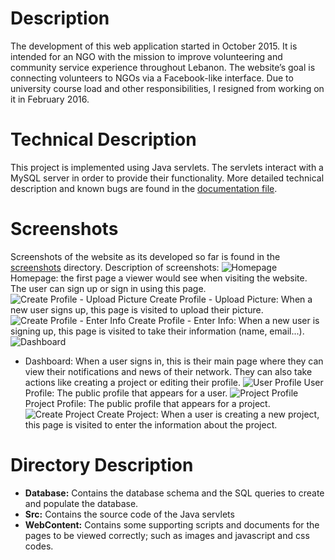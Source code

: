 # Description
The development of this web application started in October 2015. It is intended for an NGO with the mission to improve volunteering and community service experience throughout Lebanon. The website’s goal is connecting volunteers to NGOs via a Facebook-like interface. Due to university course load and other responsibilities, I resigned from working on it in February 2016.

# Technical Description
This project is implemented using Java servlets. The servlets interact with a MySQL server in order to provide their functionality. More detailed technical description and known bugs are found in the [documentation file](https://github.com/samasri/ProjectsForLebanon/blob/master/Documentation.pdf).

# Screenshots
Screenshots of the website as its developed so far is found in the [screenshots](https://github.com/samasri/ProjectsForLebanon/tree/master/Screenshots) directory.
Description of screenshots:
![Homepage](https://github.com/samasri/ProjectsForLebanon/blob/master/Screenshots/1.%20Homepage.png)
Homepage: the first page a viewer would see when visiting the website. The user can sign up or sign in using this page.
![Create Profile - Upload Picture](https://github.com/samasri/ProjectsForLebanon/blob/master/Screenshots/2.%20CreateProfile%20-%20UploadPicture.png)
Create Profile - Upload Picture: When a new user signs up, this page is visited to upload their picture.
![Create Profile - Enter Info](https://github.com/samasri/ProjectsForLebanon/blob/master/Screenshots/3.%20CreateProfile%20-%20Enter%20Info.png)
Create Profile - Enter Info: When a new user is signing up, this page is visited to take their information (name, email...).
![Dashboard](https://github.com/samasri/ProjectsForLebanon/blob/master/Screenshots/4.%20Dashboard.png)
- Dashboard: When a user signs in, this is their main page where they can view their notifications and news of their network. They can also take actions like creating a project or editing their profile.
![User Profile](https://github.com/samasri/ProjectsForLebanon/blob/master/Screenshots/5.%20UserProfile.png)
User Profile: The public profile that appears for a user.
![Project Profile](https://github.com/samasri/ProjectsForLebanon/blob/master/Screenshots/7.%20ProjectProfile.png)
Project Profile: The public profile that appears for a project.
![Create Project](https://github.com/samasri/ProjectsForLebanon/blob/master/Screenshots/6.%20CreateProject.png)
Create Project: When a user is creating a new project, this page is visited to enter the information about the project.

# Directory Description
* **Database:** Contains the database schema and the SQL queries to create and populate the database.
* **Src:** Contains the source code of the Java servlets
* **WebContent:** Contains some supporting scripts and documents for the pages to be viewed correctly; such as images and javascript and css codes.